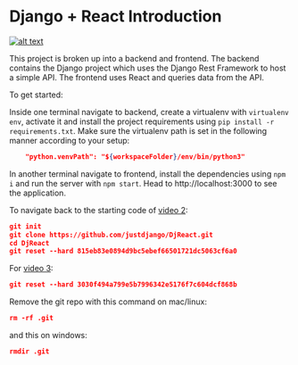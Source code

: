 # Django + React Introduction

[![alt text](https://github.com/justdjango/DjReact/blob/master/thumbnail.png "Logo")](https://youtu.be/uZgRbnIsgrA)

This project is broken up into a backend and frontend. The backend contains the Django project which uses the Django Rest Framework to host a simple API. The frontend uses React and queries data from the API.

To get started:

Inside one terminal navigate to backend, create a virtualenv with `virtualenv env`, activate it and install the project requirements using `pip install -r requirements.txt`. Make sure the virtualenv path is set in the following manner according to your setup:

```json
    "python.venvPath": "${workspaceFolder}/env/bin/python3"
```

In another terminal navigate to frontend, install the dependencies using `npm i` and run the server with `npm start`. Head to http://localhost:3000 to see the application.

To navigate back to the starting code of [video 2](https://www.youtube.com/watch?v=w-QJiQwlZzU&t=4s):

```json
git init
git clone https://github.com/justdjango/DjReact.git
cd DjReact
git reset --hard 815eb83e0894d9bc5ebef66501721dc5063cf6a0
```

For [video 3](https://www.youtube.com/watch?v=BxzO2M7QcZw):

```json
git reset --hard 3030f494a799e5b7996342e5176f7c604dcf868b
```

Remove the git repo with this command on mac/linux:

```json
rm -rf .git
```

and this on windows:

```json
rmdir .git
```
